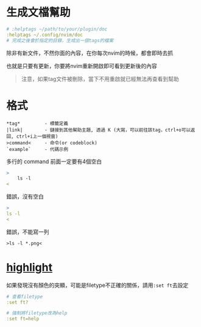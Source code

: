 # 生成文檔幫助

```yaml
# :helptags ~/path/to/your/plugin/doc
:helptags ~/.config/nvim/doc
# 完成之後會於指定的目錄，生成出一個tags的檔案
```

除非有新文件，不然你面的內容，在你每次nvim的時候，都會即時去抓

也就是只要有更新，你要將nvim重新開啟即可看到更新後的內容

> 注意，如果tag文件被刪除，當下不用重啟就已經無法再查看到幫助

# 格式

```
*tag*         - 標籤定義
|link|        - 鏈接到其他幫助主題, 透過 K (大寫，可以前往該tag，ctrl+o可以返回, ctrl+i上一個視窗)
>command<     - 命令(or codeblock)
`example`     - 代碼示例
```

多行的 command 前面一定要有4個空白
```yaml
>    
    ls -l
<
```

錯誤，沒有空白
```yaml
>    
ls -l
<    
```

錯誤，不能寫一列
```
>ls -l *.png<    
```

# [highlight](https://stackoverflow.com/a/79308745/9935654)

如果發現沒有顏色的突顯，可能是filetype不正確的關係，請用`:set ft`去設定

```yaml
# 查看filetype
:set ft?

# 強制將filetype改為help
:set ft=help
```
